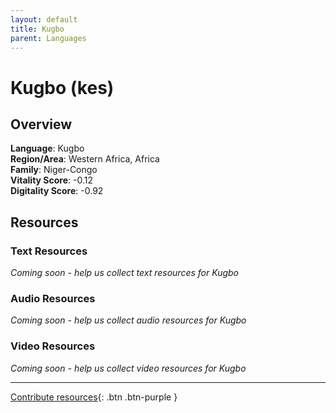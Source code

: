 ```yaml
---
layout: default
title: Kugbo
parent: Languages
---
```


# Kugbo (kes)

## Overview

**Language**: Kugbo  
**Region/Area**: Western Africa, Africa  
**Family**: Niger-Congo  
**Vitality Score**: -0.12  
**Digitality Score**: -0.92  

## Resources

### Text Resources
*Coming soon - help us collect text resources for Kugbo*

### Audio Resources
*Coming soon - help us collect audio resources for Kugbo*

### Video Resources
*Coming soon - help us collect video resources for Kugbo*

---

[Contribute resources](https://fairtrain.github.io/){: .btn .btn-purple }
